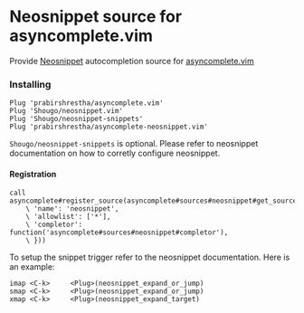 Neosnippet source for asyncomplete.vim
======================================

Provide [Neosnippet](https://github.com/Shougo/neosnippet.vim) autocompletion source for [asyncomplete.vim](https://github.com/prabirshrestha/asyncomplete.vim)

### Installing

```viml
Plug 'prabirshrestha/asyncomplete.vim'
Plug 'Shougo/neosnippet.vim'
Plug 'Shougo/neosnippet-snippets'
Plug 'prabirshrestha/asyncomplete-neosnippet.vim'
```

`Shougo/neosnippet-snippets` is optional. Please refer to neosnippet documentation on how to corretly configure neosnippet.

#### Registration

```vim
call asyncomplete#register_source(asyncomplete#sources#neosnippet#get_source_options({
    \ 'name': 'neosnippet',
    \ 'allowlist': ['*'],
    \ 'completor': function('asyncomplete#sources#neosnippet#completor'),
    \ }))
```

To setup the snippet trigger refer to the neosnippet documentation. Here is an example:

```vim
imap <C-k>     <Plug>(neosnippet_expand_or_jump)
smap <C-k>     <Plug>(neosnippet_expand_or_jump)
xmap <C-k>     <Plug>(neosnippet_expand_target)
```
